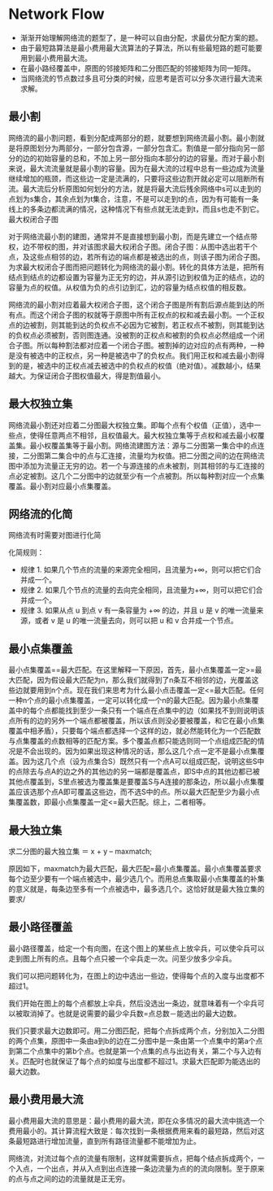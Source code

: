 # Network Flow

* 渐渐开始理解网络流的题型了，是一种可以自由分配，求最优分配方案的题。
* 由于最短路算法是最小费用最大流算法的子算法，所以有些最短路的题可能要用到最小费用最大流。
* 在最小路经覆盖中，原图的邻接矩阵和二分图匹配的邻接矩阵为同一矩阵。
* 当网络流的节点数过多且可分类的时候，应思考是否可以分多次进行最大流来求解。



## 最小割

网络流的最小割问题，看到分配成两部分的题，就要想到网络流最小割。最小割就是将原图划分为两部分，一部分包含源，一部分包含汇。割值是一部分指向另一部分的边的初始容量的总和，不加上另一部分指向本部分的边的容量。而对于最小割来说，最大流流量就是最小割的容量。因为在最大流的过程中总有一些边成为流量继续增加的瓶颈，而这些边一定是流满的，只要将这些边割开就必定可以阻断所有流。最大流后分析原图如何划分的方法，就是将最大流后残余网络中s可以走到的点划为s集合，其余点划为t集合，注意，不是可以走到t的点，因为有可能有一条线上的多条边都流满的情况，这种情况下有些点就无法走到t，而且s也走不到它。
最大权闭合子图

对于网络流最小割的建图，通常并不是直接想到最小割，而是先建立一个结点带权，边不带权的图，并对该图求最大权闭合子图。闭合子图：从图中选出若干个点，及这些点相邻的边，若所有边的端点都是被选出的点，则该子图为闭合子图。为求最大权闭合子图而把问题转化为网络流的最小割。转化的具体方法是，把所有结点到结点的边都设置为容量为正无穷的边，并从源引边到权值为正的结点，边的容量为点的权值。从权值为负的点引边到汇，边的容量为结点权值的相反数。

网络流的最小割对应着最大权闭合子图，这个闭合子图是所有割后源点能到达的所有点。而这个闭合子图的权就等于原图中所有正权点的权和减去最小割。一个正权点的边被割，则其能到达的负权点不必因为它被割，若正权点不被割，则其能到达的负权点必须被割，否则图连通。没被割的正权点和被割的负权点必然组成一个闭合子图。所以每种割法都对应着一个闭合子图。被割掉的边对应的点有两种，一种是没有被选中的正权点，另一种是被选中了的负权点。我们用正权和减去最小割得到的是，被选中的正权点减去被选中的负权点的权值（绝对值）。减数越小，结果越大。为保证闭合子图权值最大，得是割值最小。

## 最大权独立集
网络流最小割还对应着二分图最大权独立集。即每个点有个权值（正值），选中一些点，使得任意两点不相邻，且权值最大。最大权独立集等于点权和减去最小权覆盖集。最小权覆盖集等于最小割。网络流建图方法：源与二分图第一集合中的点连接，二分图第二集合中的点与汇连接，流量均为权值。把二分图之间的边在网络流图中添加为流量正无穷的边。若一个与源连接的点未被割，则其相邻的与汇连接的点必定被割。这几个二分图中的边就至少有一个点被割。所以每种割对应一个点集覆盖。最小割对应最小点集覆盖。

## 网络流的化简
网络流有时需要对图进行化简

化简规则：

* 规律 1. 如果几个节点的流量的来源完全相同，且流量为+∞，则可以把它们合并成一个。
* 规律 2. 如果几个节点的流量的去向完全相同，且流量为+∞，则可以把它们合并成一个。
* 规律 3. 如果从点 u 到点 v 有一条容量为 +∞ 的边，并且 u 是 v 的唯一流量来源，或者 v 是 u 的唯一流量去向，则可以把 u 和 v 合并成一个节点。

## 最小点集覆盖
最小点集覆盖==最大匹配。在这里解释一下原因，首先，最小点集覆盖一定>=最大匹配，因为假设最大匹配为n，那么我们就得到了n条互不相邻的边，光覆盖这些边就要用到n个点。现在我们来思考为什么最小点击覆盖一定<=最大匹配。任何一种n个点的最小点集覆盖，一定可以转化成一个n的最大匹配。因为最小点集覆盖中的每个点都能找到至少一条只有一个端点在点集中的边（如果找不到则说明该点所有的边的另外一个端点都被覆盖，所以该点则没必要被覆盖，和它在最小点集覆盖中相矛盾），只要每个端点都选择一个这样的边，就必然能转化为一个匹配数与点集覆盖的点数相等的匹配方案。多个覆盖点都只能选则同一个点组成匹配的情况是不会出现的。因为如果出现这种情况的话，那么这几个点一定不是最小点集覆盖。因为这几个点（设为点集合S）既然只有一个点A可以组成匹配，说明这些S中的点除去与点A的边之外的其他边的另一端都是覆盖点，即S中点的其他边都已被其他点覆盖到，S里点被选为覆盖集是要覆盖S与A连接的那条边，所以最小点集覆盖应该选那个点A即可覆盖这些边，而不选S中的点。所以最大匹配至少为最小点集覆盖数，即最小点集覆盖一定<=最大匹配。综上，二者相等。

## 最大独立集
求二分图的最大独立集 ＝ x + y – maxmatch;

原因如下，maxmatch为最大匹配，最大匹配=最小点集覆盖。最小点集覆盖要求每个边至少要有一个端点被选中，最少选几个。而用总点集取最小点集覆盖的补集的意义就是，每条边至多有一个点被选中，最多选几个。这恰好就是最大独立集的要求/

## 最小路径覆盖
最小路径覆盖，给定一个有向图，在这个图上的某些点上放伞兵，可以使伞兵可以走到图上所有的点。且每个点只被一个伞兵走一次。问至少放多少伞兵。

我们可以把问题转化为，在图上的边中选出一些边，使得每个点的入度与出度都不超过1。

我们开始在图上的每个点都放上伞兵，然后没选出一条边，就意味着有一个伞兵可以被取消掉了。也就是说需要的最少伞兵数=点总数－能选出的最大边数。

我们只要求最大边数即可。用二分图匹配，把每个点拆成两个点，分别加入二分图的两个点集，原图中一条由a到b的边在二分图中是一条由第一个点集中的第a个点到第二个点集中的第b个点。也就是第一个点集的点与出边有关，第二个与入边有关。匹配时也就保证了每个点的如度与出度都不超过1。求最大匹配即为能选出的最大边数。

## 最小费用最大流
最小费用最大流的意思是：最小费用的最大流，即在众多情况的最大流中挑选一个费用最小的。其计算流程大致是：每次找到一条根据费用来看的最短路，然后对这条最短路进行增加流量，直到所有路径流量都不能增加为止。

网络流，对流过每个点的流量有限制，这样就需要拆点，把每个结点拆成两个，一个入点，一个出点，并从入点到出点连接一条边流量为点的的流向限制。至于原来的点与点之间的边的流量就是正无穷。

